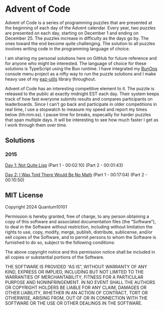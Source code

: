 # Advent of Code

Advent of Code is a series of programming puzzles that are presented at the beginning of each day of the Advent calendar. Every year, two puzzles are presented on each day, starting on December 1 and ending on December 25. The puzzles increase in difficulty as the days go by. The ones toward the end become quite challenging. The solution to all puzzles involves writing code in the programming language of choice.

I am sharing my personal solutions here on GitHub for future reference and for anyone who might be interested. The language of choice for these solutions is TypeScript using the Bun runtime. I have integrated my [BunOps](https://github.com/Quantum10101/BunOps) console menu project as a nifty way to run the puzzle solutions and I make heavy use of my [eaz-utils](https://www.npmjs.com/package/eaz-utils) library throughout.

Advent of Code has an interesting competitive element to it. The puzzle is released to the public at exactly midnight EST each day. Their system keeps track of how fast everyone submits results and compares participants on leaderboards. Since I can't go back and participate in older competitions in real time, I use a stopwatch to measure my speed and report my times below (hh:mm:ss). I pause time for breaks, especailly for harder puzzles that span multiple days. It will be interesting to see how much faster I get as I work through them over time.

## Solutions

### 2015

[Day 1: Not Quite Lisp](https://github.com/Quantum10101/AdventOfCode/tree/main/solutions/2015/day1) (Part 1 - 00:02:10) (Part 2 - 00:01:43)

[Day 2: I Was Told There Would Be No Math](https://github.com/Quantum10101/AdventOfCode/tree/main/solutions/2015/day2) (Part 1 - 00:17:04) (Part 2 - 00:10:50)

## MIT License

Copyright 2024 Quantum10101

Permission is hereby granted, free of charge, to any person obtaining a copy of this software and associated documentation files (the “Software”), to deal in the Software without restriction, including without limitation the rights to use, copy, modify, merge, publish, distribute, sublicense, and/or sell copies of the Software, and to permit persons to whom the Software is furnished to do so, subject to the following conditions:

The above copyright notice and this permission notice shall be included in all copies or substantial portions of the Software.

THE SOFTWARE IS PROVIDED “AS IS”, WITHOUT WARRANTY OF ANY KIND, EXPRESS OR IMPLIED, INCLUDING BUT NOT LIMITED TO THE WARRANTIES OF MERCHANTABILITY, FITNESS FOR A PARTICULAR PURPOSE AND NONINFRINGEMENT. IN NO EVENT SHALL THE AUTHORS OR COPYRIGHT HOLDERS BE LIABLE FOR ANY CLAIM, DAMAGES OR OTHER LIABILITY, WHETHER IN AN ACTION OF CONTRACT, TORT OR OTHERWISE, ARISING FROM, OUT OF OR IN CONNECTION WITH THE SOFTWARE OR THE USE OR OTHER DEALINGS IN THE SOFTWARE.
